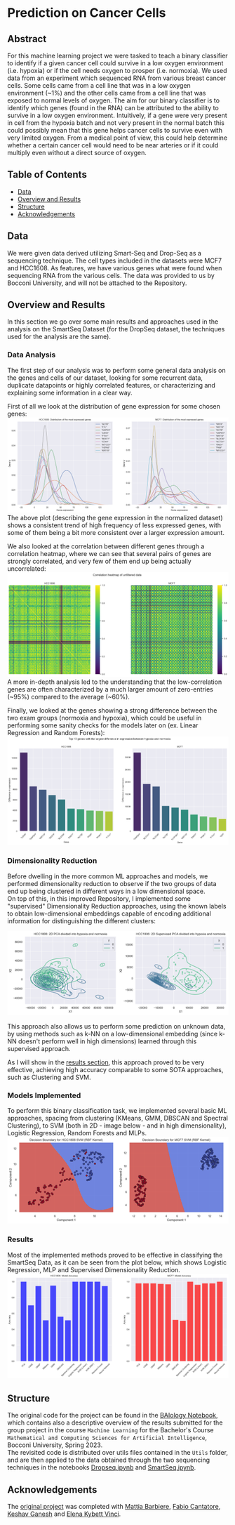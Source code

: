 # Prediction on Cancer Cells

## Abstract
For this machine learning project we were tasked to teach a binary classifier to identify if a given cancer cell could survive in a low oxygen environment (i.e. hypoxia) or if the cell needs oxygen to prosper (i.e. normoxia). We used data from an experiment which sequenced RNA from various breast cancer cells. Some cells came from a cell line that was in a low oxygen environment (~1%) and the other cells came from a cell line that was exposed to normal levels of oxygen. The aim for our binary classifier is to identify which genes (found in the RNA) can be attributed to the ability to survive in a low oxygen environment. Intuitively, if a gene were very present in cell from the hypoxia batch and not very present in the normal batch this could possibly mean that this gene helps cancer cells to survive even with very limited oxygen. From a medical point of view, this could help determine whether a certain cancer cell would need to be near arteries or if it could multiply even without a direct source of oxygen.   

## Table of Contents
- [Data](#data)
- [Overview and Results](#overview-and-results)
- [Structure](#structure)
- [Acknowledgements](#acknowledgements)

## Data
We were given data derived utilizing Smart-Seq and Drop-Seq as a sequencing technique. The cell types included in the datasets were MCF7 and HCC1608. As features, we have various genes what were found when sequencing RNA from the various cells. The data was provided to us by Bocconi University, and will not be attached to the Repository.

## Overview and Results
In this section we go over some main results and approaches used in the analysis on the SmartSeq Dataset (for the DropSeq dataset, the techniques used for the analysis are the same).   

### Data Analysis
The first step of our analysis was to perform some general data analysis on the genes and cells of our dataset, looking for some recurrent data, duplicate datapoints or highly correlated features, or characterizing and explaining some information in a clear way.   

First of all we look at the distribution of gene expression for some chosen genes:
![My Image](Images/gene_expression.png)   
The above plot (describing the gene expression in the normalized dataset) shows a consistent trend of high frequency of less expressed genes, with some of them being a bit more consistent over a larger expression amount.   

We also looked at the correlation between different genes through a correlation heatmap, where we can see that several pairs of genes are strongly correlated, and very few of them end up being actually uncorrelated:
![My Image](Images/corr_heatmap.png)
A more in-depth analysis led to the understanding that the low-correlation genes are often characterized by a much larger amount of zero-entries (~95%) compared to the average (~60%).   

Finally, we looked at the genes showing a strong difference between the two exam groups (normoxia and hypoxia), which could be useful in performing some sanity checks for the models later on (ex. Linear Regression and Random Forests):
![My Image](Images/gene_diff.png)

### Dimensionality Reduction
Before dwelling in the more common ML approaches and models, we performed dimensionality reduction to observe if the two groups of data end up being clustered in different ways in a low dimensional space.   
On top of this, in this improved Repository, I implemented some "supervised" Dimensionality Reduction approaches, using the known labels to obtain low-dimensional embeddings capable of encoding additional information for distinguishing the different clusters: 

![My Image](Images/dim_red_HCC.png)

This approach also allows us to perform some prediction on unknown data, by using methods such as k-NN on a low-dimensional embedding (since k-NN doesn't perform well in high dimensions) learned through this supervised approach.

As I will show in the [results section](#results), this approach proved to be very effective, achieving high accuracy comparable to some SOTA approaches, such as Clustering and SVM.

### Models Implemented
To perform this binary classification task, we implemented several basic ML approaches, spacing from clustering (KMeans, GMM, DBSCAN and Spectral Clustering), to SVM (both in 2D - image below - and in high dimensionality), Logistic Regression, Random Forests and MLPs.
![My Image](Images/svm_rbf.png)

### Results
Most of the implemented methods proved to be effective in classifying the SmartSeq Data, as it can be seen from the plot below, which shows Logistic Regression, MLP and Supervised Dimensionality Reduction.
![My Image](Images/results_SmartSeq.png)


## Structure
The original code for the project can be found in the [BAIology Notebook](BAIology.ipynb), which contains also a descriptive overview of the results submitted for the group project in the course `Machine Learning` for the Bachelor's Course `Mathematical and Computing Sciences for Artificial Intelligence`, Bocconi University, Spring 2023.   
The revisited code is distributed over utils files contained in the `Utils` folder, and are then applied to the data obtained through the two sequencing techniques in the notebooks [Dropseq.ipynb](Dropseq.ipynb) and [SmartSeq.ipynb](SmartSeq.ipynb).

## Acknowledgements
The [original project](https://github.com/fcantatore/BAIology) was completed with [Mattia Barbiere](https://github.com/MattiaBarbiere), [Fabio Cantatore](https://github.com/fcantatore), [Keshav Ganesh](https://github.com/keshavganesh1) and [Elena Kybett Vinci](https://github.com/eleKV).
